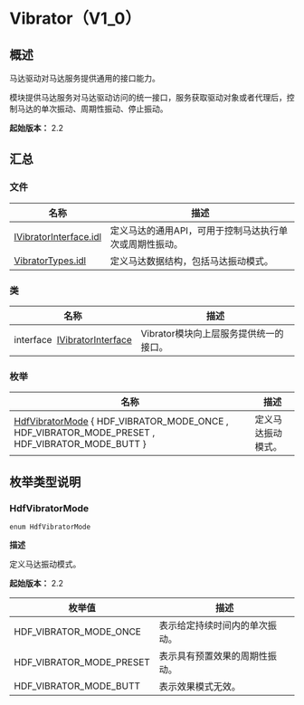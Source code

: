 # Vibrator（V1_0）


## 概述

马达驱动对马达服务提供通用的接口能力。

模块提供马达服务对马达驱动访问的统一接口，服务获取驱动对象或者代理后，控制马达的单次振动、周期性振动、停止振动。

**起始版本：** 2.2


## 汇总


### 文件

| 名称 | 描述 | 
| -------- | -------- |
| [IVibratorInterface.idl](_i_vibrator_interface_8idl_v10.md) | 定义马达的通用API，可用于控制马达执行单次或周期性振动。 | 
| [VibratorTypes.idl](_vibrator_types_8idl_v10.md) | 定义马达数据结构，包括马达振动模式。 | 


### 类

| 名称 | 描述 | 
| -------- | -------- |
| interface&nbsp;&nbsp;[IVibratorInterface](interface_i_vibrator_interface_v10.md) | Vibrator模块向上层服务提供统一的接口。 | 


### 枚举

| 名称 | 描述 | 
| -------- | -------- |
| [HdfVibratorMode](#hdfvibratormode) { HDF_VIBRATOR_MODE_ONCE , HDF_VIBRATOR_MODE_PRESET , HDF_VIBRATOR_MODE_BUTT } | 定义马达振动模式。 | 


## 枚举类型说明


### HdfVibratorMode

```
enum HdfVibratorMode
```

**描述**

定义马达振动模式。

**起始版本：** 2.2

| 枚举值 | 描述 | 
| -------- | -------- |
| HDF_VIBRATOR_MODE_ONCE | 表示给定持续时间内的单次振动。 | 
| HDF_VIBRATOR_MODE_PRESET | 表示具有预置效果的周期性振动。 | 
| HDF_VIBRATOR_MODE_BUTT | 表示效果模式无效。 | 
